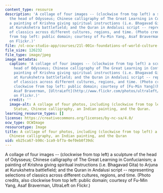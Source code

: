 ```yaml
---
content_type: resource
description: 'A collage of four images -- (clockwise from top left) a sculpture of
  the head of Odysseus; Chinese calligraphy of The Great Learning in Confucianism;
  a painting of Krishna giving spiritual instructions (i.e. Bhagavad Gita) to Arjuna
  at Kurukshetra battlefield; and the Quran in Andalusi script -- representing selections
  of classics across different cultures, regions, and time. (Photo credits, also clockwise
  from top left: public domain; courtesy of Fu-Min Yang, Asaf Braverman, UltraLeft
  on Flickr.)'
file: /ol-ocw-studio-app/courses/21l-001x-foundations-of-world-culture-i-world-civilizations-and-texts-fall-2011/eb25ca67b98c1ca9bf7a0ef0eb0f39dc_21L-001xf11.jpg
file_size: 126232
file_type: image/jpeg
image_metadata:
  caption: 'A collage of four images -- (clockwise from top left) a sculpture of the
    head of Odysseus; Chinese calligraphy of The Great Learning in Confucianism; a
    painting of Krishna giving spiritual instructions (i.e. Bhagavad Gita) to Arjuna
    at Kurukshetra battlefield; and the Quran in Andalusi script -- representing selections
    of classics across different cultures, regions, and time. (Photo credits, also
    clockwise from top left: public domain; courtesy of [Fu-Min Yang](https://www.flickr.com/photos/eugene_yang),
    Asaf Braverman, [UltraLeft](http://www.flickr.com/photos/ultraleft/3644009719/)
    on Flickr.)'
  credit: ''
  image-alt: A collage of four photos, including (clockwise from top left) a Greek
    Statue, Chinese calligraphy, an Indian painting, and the Quran.
learning_resource_types: []
license: https://creativecommons.org/licenses/by-nc-sa/4.0/
ocw_type: OCWImage
resourcetype: Image
title: A collage of four photos, including (clockwise from top left) a Greek Statue,
  Chinese calligraphy, an Indian painting, and the Quran
uid: eb25ca67-b98c-1ca9-bf7a-0ef0eb0f39dc
---
```

A collage of four images -- (clockwise from top left) a sculpture of the head of Odysseus; Chinese calligraphy of The Great Learning in Confucianism; a painting of Krishna giving spiritual instructions (i.e. Bhagavad Gita) to Arjuna at Kurukshetra battlefield; and the Quran in Andalusi script -- representing selections of classics across different cultures, regions, and time. (Photo credits, also clockwise from top left: public domain; courtesy of Fu-Min Yang, Asaf Braverman, UltraLeft on Flickr.)